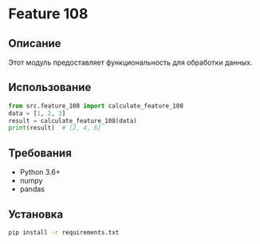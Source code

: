# Feature 108
## Описание
Этот модуль предоставляет функциональность для обработки данных.
## Использование
```python
from src.feature_108 import calculate_feature_108
data = [1, 2, 3]
result = calculate_feature_108(data)
print(result)  # [2, 4, 6]
```
## Требования
- Python 3.6+
- numpy
- pandas
## Установка
```bash
pip install -r requirements.txt
```